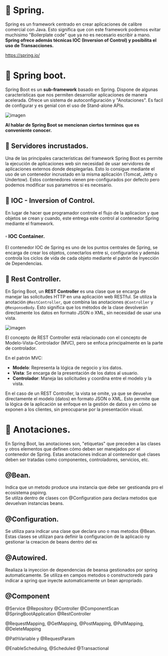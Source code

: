 # 📌 Spring.
Spring es un framework centrado en crear aplicaciones de calibre comercial con Java.  Esto significa que con este framework podemos evitar muchisimo "Boilerplate code" que ya no es necesario escribir a mano.
**Spring ofrece además técnicas IOC (Inversion of Control) y posibilita el uso de Transacciones.**
   
https://spring.io/   
   
# 📌 Spring boot.
Spring Boot es un **sub-framework** basado en Spring.
Dispone de algunas caracteristicas que nos permiten desarrollar aplicaciones de manera acelerada. Ofrece un sistema de autoconfiguración y "Anotaciones". Es facil de configurar y es genial
con el uso de Stand-alone APIs.

![imagen](https://github.com/user-attachments/assets/2834c714-8e95-41f2-9a98-60baee6bed7b)

   
**Al hablar de Spring Boot se mencionan ciertos terminos que es conveniente conocer.**

## 🔹 Servidores incrustados. 
Una de las principales características del framework Spring Boot es permite la ejecución de aplicaciones web sin necesidad de usar servidores de aplicaciones externos donde desplegarlas. Esto lo consigue mediante el uso de un contenedor incrustado en la misma aplicación (Tomcat, Jetty o Undertow). Estos contenedores vienen pre-configurados por defecto pero podemos modificar sus parametros si es necesario.

## 🔹 IOC - Inversion of Control.
En lugar de hacer que programador controle el flujo de la aplicacion y que objetos se crean y cuando, este entrega este control al contenedor Spring mediante el framework.

### ▫️ IOC Container.
El contenedor IOC de Spring es uno de los puntos centrales de Spring, se encarga de crear los objetos, conectarlos entre si, configurarlos y además controla los ciclos de vida de cada objeto mediante el patrón de Inyección de Dependencias. 

## 🔹 Rest Controller.
En Spring Boot, un **REST Controller** es una clase que se encarga de manejar las solicitudes HTTP en una aplicación web RESTful. Se utiliza la anotación `@RestController`, que combina las anotaciones `@Controller` y `@ResponseBody`. Esto significa que los métodos de la clase devolverán directamente los datos en formato JSON o XML, sin necesidad de usar una vista.
   
![imagen](https://github.com/user-attachments/assets/b3ca6d5c-89a1-4e9e-9f33-70e2020b1246)

El concepto de REST Controller está relacionado con el concepto de Modelo-Vista-Controlador (MVC), pero se enfoca principalmente en la parte de controlador.  

En el patrón MVC:
- **Modelo**: Representa la lógica de negocio y los datos.
- **Vista**: Se encarga de la presentación de los datos al usuario.
- **Controlador**: Maneja las solicitudes y coordina entre el modelo y la vista.

En el caso de un REST Controller, la vista se omite, ya que se devuelve directamente el modelo (datos) en formato JSON o XML. Esto permite que la lógica de la aplicación se enfoque en la gestión de datos y en cómo se exponen a los clientes, sin preocuparse por la presentación visual.





# 📌 Anotaciones.
En Spring Boot, las anotaciones son, "etiquetas" que preceden a las clases y otros elementos que definen cómo deben ser manejados por el contenedor de Spring. Estas anotaciones indican al contenedor qué clases deben ser tratadas como componentes, controladores, servicios, etc.



## @Bean.
Indica que un metodo produce una instancia que debe ser gestioanda pro el ecosistema pspinrg.   
Se utilza dentro de clases con @Configuration para declara metodos que devuelvan instancias beans.
   
## @Configuration.
Se utiliza para indicar una clase que declara uno o mas metodos @Bean. Estas clases se utilizan para definir la configuracion de la aplicacio ny gestionar la creacion de beans dentro del ex

## @Autowired.
Realiaza la inyeccion de dependencias de beansa gestionados por spring automaticamente.
Se utiliza en campos metodos o constructoreds para indicar a spring que inyecte automaticamente un bean apropriado.

## @Component

@Service
@Repository
@Controller
@ComponentScan
@SpringBootApplication
@RestController

@RequestMapping, @GetMapping, @PostMapping,
@PutMapping, @DeleteMapping

@PathVariable y @RequestParam

@EnableScheduling, @Scheduled
@Transactional

